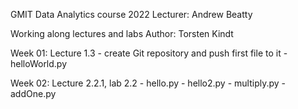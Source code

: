 
GMIT Data Analytics course 2022
Lecturer: Andrew Beatty

Working along lectures and labs
Author: Torsten Kindt


Week 01: Lecture 1.3
    - create Git repository and push first file to it
    - helloWorld.py
 
Week 02: Lecture 2.2.1, lab 2.2
    - hello.py
    - hello2.py
    - multiply.py
    - addOne.py

    


